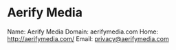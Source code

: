 
# Aerify Media

Name: Aerify Media
Domain: aerifymedia.com
Home: http://aerifymedia.com/
Email: privacy@aerifymedia.com
